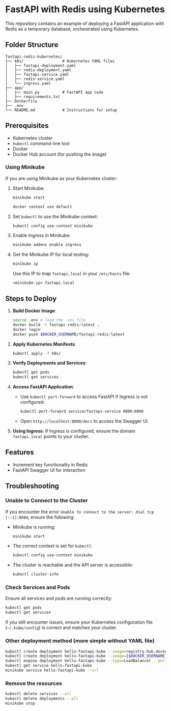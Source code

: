 # FastAPI with Redis using Kubernetes

This repository contains an example of deploying a FastAPI application with Redis as a temporary database, orchestrated using Kubernetes.

## Folder Structure
```
fastapi-redis-kubernetes/
├── k8s/                 # Kubernetes YAML files
│   ├── fastapi-deployment.yaml
│   ├── redis-deployment.yaml
│   ├── fastapi-service.yaml
│   ├── redis-service.yaml
│   └── ingress.yaml
├── app/
│   ├── main.py          # FastAPI app code
│   ├── requirements.txt
├── Dockerfile
├── .env
└── README.md            # Instructions for setup
```

## Prerequisites
- Kubernetes cluster
- `kubectl` command-line tool
- Docker
- Docker Hub account (for pushing the image)

### Using Minikube
If you are using Minikube as your Kubernetes cluster:
1. Start Minikube:
   ```bash
   minikube start
   ```

   ```bash
   docker context use default
   ```

2. Set `kubectl` to use the Minikube context:
   ```bash
   kubectl config use-context minikube
   ```

3. Enable Ingress in Minikube:
   ```bash
   minikube addons enable ingress
   ```

4. Get the Minikube IP for local testing:
   ```bash
   minikube ip
   ```
   Use this IP to map `fastapi.local` in your `/etc/hosts` file:
   ```plaintext
   <minikube-ip> fastapi.local
   ```

## Steps to Deploy

1. **Build Docker Image**:
   ```bash
   source .env # load the .env file
   docker build -t fastapi-redis:latest .
   docker login
   docker push $DOCKER_USERNAME/fastapi-redis:latest
   ```

2. **Apply Kubernetes Manifests**:
   ```bash
   kubectl apply -f k8s/
   ```

3. **Verify Deployments and Services**:
   ```bash
   kubectl get pods
   kubectl get services
   ```

4. **Access FastAPI Application**:
   - Use `kubectl port-forward` to access FastAPI if Ingress is not configured:
     ```bash
     kubectl port-forward service/fastapi-service 8000:8000
     ```
   - Open `http://localhost:8000/docs` to access the Swagger UI.

5. **Using Ingress**:
   If Ingress is configured, ensure the domain `fastapi.local` points to your cluster.

## Features
- Increment key functionality in Redis
- FastAPI Swagger UI for interaction

## Troubleshooting
### Unable to Connect to the Cluster
If you encounter the error `Unable to connect to the server: dial tcp [::1]:8080`, ensure the following:
- Minikube is running:
  ```bash
  minikube start
  ```
- The correct context is set for `kubectl`:
  ```bash
  kubectl config use-context minikube
  ```
- The cluster is reachable and the API server is accessible:
  ```bash
  kubectl cluster-info
  ```

### Check Services and Pods
Ensure all services and pods are running correctly:
```bash
kubectl get pods
kubectl get services
```

If you still encounter issues, ensure your Kubernetes configuration file (`~/.kube/config`) is correct and matches your cluster.



### Other deployment method (more simple without YAML file)
```bash
kubectl create deployment hello-fastapi-kube --image=registry.hub.docker.com/{$DOCKER_USERNAME}/fastapi-redis
kubectl create deployment hello-fastapi-kube --image={$DOCKER_USERNAME}/fastapi-redis
kubectl expose deployment hello-fastapi-kube --type=LoadBalancer --port=8000
kubectl get service hello-fastapi-kube
minikube service hello-fastapi-kube --url 
```

### Remove the resources
```bash
kubectl delete services --all
kubectl delete deployments --all
minikube stop
```
